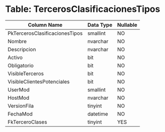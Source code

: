 # Table: TercerosClasificacionesTipos

| Column Name | Data Type | Nullable |
|-------------|-----------|----------|
| PkTercerosClasificacionesTipos | smallint | NO |
| Nombre | nvarchar | NO |
| Descripcion | nvarchar | NO |
| Activo | bit | NO |
| Obligatorio | bit | NO |
| VisibleTerceros | bit | NO |
| VisibleClientesPotenciales | bit | NO |
| UserMod | smallint | NO |
| HostMod | nvarchar | NO |
| VersionFila | tinyint | NO |
| FechaMod | datetime | NO |
| FkTerceroClases | tinyint | YES |
